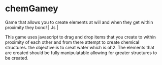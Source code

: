 # chemGamey
Game that allows you to create elements at will and when they get within proximity they bond!  | Js | 

This game uses javascript to drag and drop items that you create to within proximity of each other and from there attempt to create chemical structures. 
the objective is to creat water which is oh2. The elements that are created should be fully manipulatable allowing for greater structures to be created.
